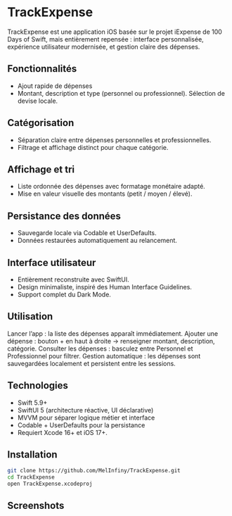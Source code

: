 # TrackExpense
TrackExpense est une application iOS basée sur le projet iExpense de 100 Days of Swift, mais entièrement repensée : interface personnalisée, expérience utilisateur modernisée, et gestion claire des dépenses.

## Fonctionnalités
- Ajout rapide de dépenses
- Montant, description et type (personnel ou professionnel).
Sélection de devise locale.

## Catégorisation
- Séparation claire entre dépenses personnelles et professionnelles.
- Filtrage et affichage distinct pour chaque catégorie.

## Affichage et tri
- Liste ordonnée des dépenses avec formatage monétaire adapté.
- Mise en valeur visuelle des montants (petit / moyen / élevé).

## Persistance des données
- Sauvegarde locale via Codable et UserDefaults.
- Données restaurées automatiquement au relancement.

## Interface utilisateur
- Entièrement reconstruite avec SwiftUI.
- Design minimaliste, inspiré des Human Interface Guidelines.
- Support complet du Dark Mode.

## Utilisation
Lancer l’app : la liste des dépenses apparaît immédiatement.
Ajouter une dépense : bouton + en haut à droite → renseigner montant, description, catégorie.
Consulter les dépenses : basculez entre Personnel et Professionnel pour filtrer.
Gestion automatique : les dépenses sont sauvegardées localement et persistent entre les sessions.

## Technologies 
- Swift 5.9+
- SwiftUI 5 (architecture réactive, UI déclarative)
- MVVM pour séparer logique métier et interface
- Codable + UserDefaults pour la persistance
- Requiert Xcode 16+ et iOS 17+.

## Installation
```bash
git clone https://github.com/MelInfiny/TrackExpense.git
cd TrackExpense
open TrackExpense.xcodeproj
```
## Screenshots

